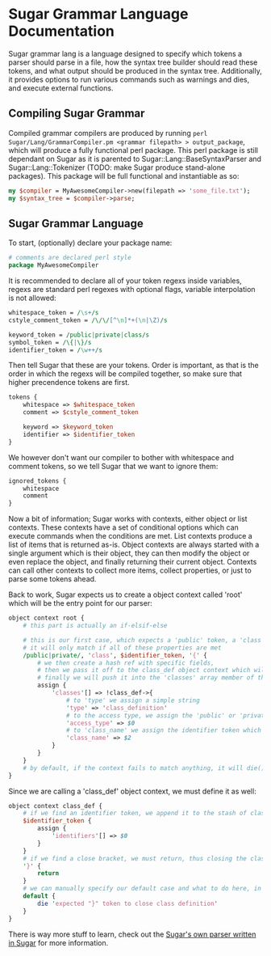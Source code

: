 # Sugar Grammar Language Documentation
Sugar grammar lang is a language designed to specify which tokens a parser should parse in a file, how the syntax tree builder should read these tokens, and what output should be produced in the syntax tree. Additionally, it provides options to run various commands such as warnings and dies, and execute external functions.

## Compiling Sugar Grammar
Compiled grammar compilers are produced by running ```perl Sugar/Lang/GrammarCompiler.pm <grammar filepath> > output_package```, which will produce a fully functional perl package. This perl package is still dependant on Sugar as it is parented to Sugar::Lang::BaseSyntaxParser and Sugar::Lang::Tokenizer (TODO: make Sugar produce stand-alone packages). This package will be full functional and instantiable as so:

```perl
my $compiler = MyAwesomeCompiler->new(filepath => 'some_file.txt');
my $syntax_tree = $compiler->parse;
```

## Sugar Grammar Language
To start, (optionally) declare your package name:
```perl
# comments are declared perl style
package MyAwesomeCompiler
```

It is recommended to declare all of your token regexs inside variables, regexs are standard perl regexes with optional flags, variable interpolation is not allowed:
```perl
whitespace_token = /\s+/s
cstyle_comment_token = /\/\/[^\n]*+(\n|\Z)/s

keyword_token = /public|private|class/s
symbol_token = /\{|\}/s
identifier_token = /\w++/s
```

Then tell Sugar that these are your tokens. Order is important, as that is the order in which the regexs will be compiled together, so make sure that higher precendence tokens are first.
```perl
tokens {
	whitespace => $whitespace_token
	comment => $cstyle_comment_token

	keyword => $keyword_token
	identifier => $identifier_token
}
```

We however don't want our compiler to bother with whitespace and comment tokens, so we tell Sugar that we want to ignore them:
```perl
ignored_tokens {
	whitespace
	comment
}
```

Now a bit of information; Sugar works with contexts, either object or list contexts. These contexts have a set of conditional options which can execute commands when the conditions are met. List contexts produce a list of items that is returned as-is. Object contexts are always started with a single argument which is their object, they can then modify the object or even replace the object, and finally returning their current object. Contexts can call other contexts to collect more items, collect properties, or just to parse some tokens ahead.

Back to work, Sugar expects us to create a object context called 'root' which will be the entry point for our parser:
```perl
object context root {
	# this part is actually an if-elsif-else

	# this is our first case, which expects a 'public' token, a 'class' token, an identifier token which matches the identifier regex, and finally a '{' token
	# it will only match if all of these properties are met
	/public|private/, 'class', $identifier_token, '{' {
		# we then create a hash ref with specific fields, 
		# then we pass it off to the class_def object context which will parse the insides of the class before returning
		# finally we will push it into the 'classes' array member of the root context object
		assign {
			'classes'[] => !class_def->{
				# to 'type' we assign a simple string
				'type' => 'class_definition'
				# to the access type, we assign the 'public' or 'private' we matched earlier
				'access_type' => $0
				# to 'class_name' we assign the identifier token which we matched earlier
				'class_name' => $2
			}
		}
	}
	# by default, if the context fails to match anything, it will die()
}
```

Since we are calling a 'class_def' object context, we must define it as well:
```perl
object context class_def {
	# if we find an identifier token, we append it to the stash of class identifiers
	$identifier_token {
		assign {
			'identifiers'[] => $0
		}
	}
	# if we find a close bracket, we must return, thus closing the class definition context
	'}' {
		return
	}
	# we can manually specify our default case and what to do here, in this case we want the code to die explicitly
	default {
		die 'expected "}" token to close class definition'
	}
}
```

There is way more stuff to learn, check out the [Sugar's own parser written in Sugar](../../grammar/sugar_grammar) for more information.
